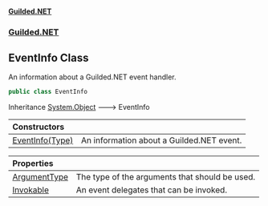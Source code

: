 #### [Guilded.NET](Guilded_NET_Base.md 'Guilded.NET.Base')
### [Guilded.NET](Guilded_NET_Base.md#Guilded_NET 'Guilded.NET')
## EventInfo Class
An information about a Guilded.NET event handler.  
```csharp
public class EventInfo
```

Inheritance [System.Object](https://docs.microsoft.com/en-us/dotnet/api/System.Object 'System.Object') &#129106; EventInfo  

| Constructors | |
| :--- | :--- |
| [EventInfo(Type)](EventInfo_EventInfo(Type).md 'Guilded.NET.EventInfo.EventInfo(System.Type)') | An information about a Guilded.NET event.<br/> |

| Properties | |
| :--- | :--- |
| [ArgumentType](EventInfo_ArgumentType.md 'Guilded.NET.EventInfo.ArgumentType') | The type of the arguments that should be used.<br/> |
| [Invokable](EventInfo_Invokable.md 'Guilded.NET.EventInfo.Invokable') | An event delegates that can be invoked.<br/> |
